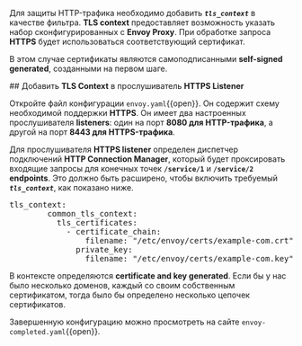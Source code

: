  Для защиты HTTP-трафика необходимо добавить ***`tls_context`*** в качестве фильтра. **TLS context** предоставляет возможность указать набор сконфигурированных с **Envoy Proxy**. При обработке запроса **HTTPS** будет использоваться соответствующий сертификат.

В этом случае сертификаты являются самоподписанными **self-signed generated**, созданными на первом шаге.

## Добавить **TLS Context** в прослушиватель **HTTPS Listener**

Откройте файл конфигурации `envoy.yaml`{{open}}. 
Он содержит схему необходимой поддержки **HTTPS**. 
Он имеет два настроенных прослушивателя **listeners**: один на порт **8080 для HTTP-трафика**, а другой на порт **8443 для HTTPS-трафика**.

Для прослушивателя **HTTPS listener** определен диспетчер подключений **HTTP Connection Manager**, который будет проксировать входящие запросы для конечных точек **`/service/1`** и **`/service/2`** **endpoints**. 
Это должно быть расширено, чтобы включить требуемый  ***`tls_context`***, как показано ниже.

<pre class="file" data-filename="envoy.yaml" data-target="insert" data-marker="#TODO:TLS-Context">
tls_context:
        common_tls_context:
          tls_certificates:
            - certificate_chain:
                filename: "/etc/envoy/certs/example-com.crt"
              private_key:
                filename: "/etc/envoy/certs/example-com.key"
</pre>

В контексте определяются **certificate and key generated**. 
Если бы у нас было несколько доменов, каждый со своим собственным сертификатом, тогда было бы определено несколько цепочек сертификатов.

Завершенную конфигурацию можно просмотреть на сайте `envoy-completed.yaml`{{open}}.
